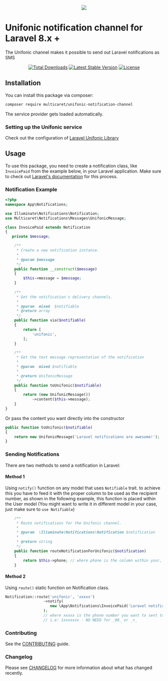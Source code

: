 <p align="center">
<img src="http://cdn.multicaret.com/packages/assets/img/unifonic-logo.png">
</p>


# Unifonic notification channel for Laravel 8.x +
The Unifonic channel makes it possible to send out Laravel notifications as SMS

<p align="center">
<a href="https://packagist.org/packages/multicaret/unifonic-notification-channel"><img src="https://poser.pugx.org/multicaret/unifonic-notification-channel/d/total.svg" alt="Total Downloads"></a>
<a href="https://packagist.org/packages/multicaret/unifonic-notification-channel"><img src="https://poser.pugx.org/multicaret/unifonic-notification-channel/v/stable.svg" alt="Latest Stable Version"></a>
<a href="https://packagist.org/packages/multicaret/unifonic-notification-channel"><img src="https://poser.pugx.org/multicaret/unifonic-notification-channel/license.svg" alt="License"></a>
</p>


## Installation

You can install this package via composer:

``` bash
composer require multicaret/unifonic-notification-channel
```

The service provider gets loaded automatically.

### Setting up the Unifonic service

Check out the configuration of [Laravel Unifonic Library]()


## Usage

To use this package, you need to create a notification class, like `InvoicePaid` from the example below, in your Laravel application. Make sure to check out [Laravel's documentation](https://laravel.com/docs/master/notifications) for this process.

### Notification Example

```php
<?php
namespace App\Notifications;

use Illuminate\Notifications\Notification;
use Multicaret\Notifications\Messages\UnifonicMessage;

class InvoicePaid extends Notification
{
   private $message;

    /**
     * Create a new notification instance.
     *
     * @param $message
     */
    public function __construct($message)
    {
        $this->message = $message;
    }
    
    /**
     * Get the notification's delivery channels.
     *
     * @param  mixed  $notifiable
     * @return array
     */
    public function via($notifiable)
    {
        return [
            'unifonic',
        ];
    }

    /**
     * Get the text message representation of the notification
     *
     * @param  mixed $notifiable
     *
     * @return UnifonicMessage
     */
    public function toUnifonic($notifiable)
    {
        return (new UnifonicMessage())
            ->content($this->message);
    }
}
```

Or pass the content you want directly into the constructor
````php
public function toUnifonic($notifiable)
{
    return new UnifonicMessage('Laravel notifications are awesome!');
}
````

### Sending Notifications
There are two methods to send a notification in Laravel:
#### Method 1
Using `notify()` function on any model that uses `Notifiable` trait.
to achieve this you have to feed it with the proper column to be used as the recipient number,
as shown in the following example, this function is placed within the User model (You might want to write it in different model in your case, just make sure to `use Notifiable`)  
````php
    /**
     * Route notifications for the Unifonic channel.
     *
     * @param  \Illuminate\Notifications\Notification $notification
     *
     * @return string
     */
    public function routeNotificationForUnifonic($notification)
    {
        return $this->phone; // where phone is the column within your, let's say, users table.
    }
````

#### Method 2
Using `route()` static function on Notification class.  
````php
Notification::route('unifonic', 'xxxxx')
                 ->notify(
                    new \App\Notifications\InvoicePaid('Laravel notifications are awesome!')
                 );
                 // where xxxxx is the phone number you want to sent to,
                 // i.e: 1xxxxxxx - NO NEED for _00_ or _+_ 
````





### Contributing
See the [CONTRIBUTING](CONTRIBUTING.md) guide.

### Changelog
Please see [CHANGELOG](CHANGELOG.md) for more information about what has changed recently.
